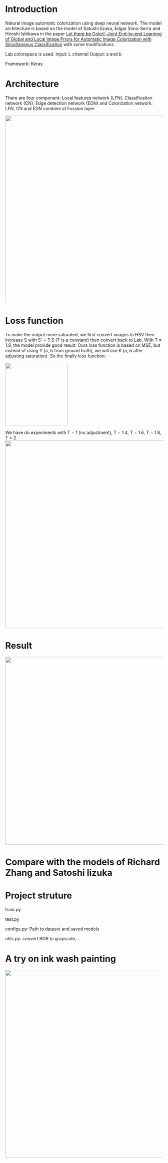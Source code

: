 # Introduction

Natural image automatic colorization using deep neural network. The model architecture is based on the model of Satoshi Iizuka, Edgar Simo-Serra and Hiroshi Ishikawa in the paper [Let there be Color!: Joint End-to-end Learning of Global and Local Image Priors for Automatic Image Colorization with Simultaneous Classification](http://iizuka.cs.tsukuba.ac.jp/projects/colorization/en/) with some modifications

Lab colorspace is used. 
Input: L channel
Output: a and b

Framework: Keras

# Architecture
There are four component: Local features network (LFN), Classification network (CN), Edge detection network (EDN) and Colorization network. LFN, CN and EDN combine at Fussion layer 

<img src="https://user-images.githubusercontent.com/18632073/63316953-21db0780-c33b-11e9-9ca3-f6133ae01621.png" width="600">

# Loss function
To make the output more saturated, we first convert images to HSV then increase S with S' = T.S (T is a constant) then convert back to Lab. With T = 1.8, the model provide good result. Ours loss function is based on MSE, but instead of using Y (a, b from ground truth), we will use K (a, b after adjusting saturation). So the finally loss function:

<img src="https://user-images.githubusercontent.com/18632073/63317572-8bf4ac00-c33d-11e9-86e1-5210124938af.png" width="200">

We have do experiments with T = 1 (no adjustment), T = 1.4, T = 1.6, T = 1.8, T = 2
<img src="https://user-images.githubusercontent.com/18632073/63317796-5f8d5f80-c33e-11e9-9b75-69b17e79e03e.png" width="600">

# Result
<img src="https://user-images.githubusercontent.com/18632073/63317927-e6423c80-c33e-11e9-8973-558379f31bd2.png" width="600">

# Compare with the models of Richard Zhang and Satoshi Iizuka


# Project struture
train.py

test.py

configs.py: Path to dataset and saved models

utils.py: convert RGB to grayscale,...

# A try on ink wash painting
<img src="https://user-images.githubusercontent.com/18632073/63318188-dc6d0900-c33f-11e9-99e9-9c6c0c0f2ece.png" width="600">
